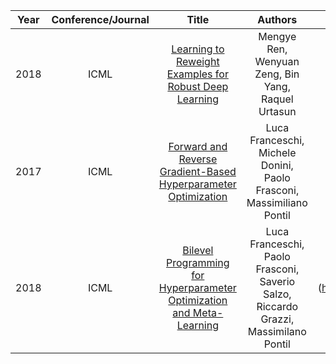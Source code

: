 | Year       | Conference/Journal       | Title  | Authors  | Code | 
| ------------- |:-------------:|:--------------:|:------------:|:------------:|
|2018|ICML|[Learning to Reweight Examples for Robust Deep Learning](https://arxiv.org/abs/1803.09050)|Mengye Ren, Wenyuan Zeng, Bin Yang, Raquel Urtasun|[Pytorch Code](https://github.com/danieltan07/learning-to-reweight-examples)|
|2017|ICML|[Forward and Reverse Gradient-Based Hyperparameter Optimization](http://proceedings.mlr.press/v70/franceschi17a/franceschi17a.pdf)|Luca Franceschi, Michele Donini, Paolo Frasconi, Massimiliano Pontil|[Far-ho, tensorflow](https://github.com/lucfra/FAR-HO)|
|2018|ICML|[Bilevel Programming for Hyperparameter Optimization and Meta-Learning](https://arxiv.org/abs/1806.04910)|Luca Franceschi, Paolo Frasconi, Saverio Salzo, Riccardo Grazzi, Massimilano Pontil|Far-ho, tensorflow](https://github.com/lucfra/FAR-HO)|
